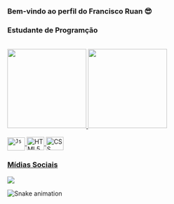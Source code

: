 ### Bem-vindo ao perfil do Francisco Ruan 😎

### Estudante de Programção

  <div style="display: inline_block"><br>
    <a href="http://github.com/github">
    <img height="180em" src="https://github-readme-stats.vercel.app/api?username=franciscoruan&show_icons=true&theme=midnight-purple&include_all_commits=true&count_private=true"/>
    <img height="180em" src="https://github-readme-stats.vercel.app/api/top-langs/?username=franciscoruan&layout=compact&theme=midnight-purple""https://github.com/anuraghazra/github-readme-stats"/>
  </div>
  
  
  <div style="display: inline_block"><br>
    <code><img align="center" alt="Js" height="30" width="40" src="https://cdn.jsdelivr.net/gh/devicons/devicon/icons/javascript/javascript-original.svg"></code>
    <img align="center" alt="HTML5" height="30" width="40" src="https://cdn.jsdelivr.net/gh/devicons/devicon/icons/html5/html5-original.svg">
    <img align="center" alt="CSS" height="30" width="40" src="https://cdn.jsdelivr.net/gh/devicons/devicon/icons/css3/css3-original.svg">
  </div>
  
  ### Mídias Sociais
  
  <div>
    <a href="https://steamcommunity.com/id/steamjokerghost/" target="_blank" ><img src="https://img.shields.io/badge/Steam-000000?style=for-the-badge&logo=steam&logoColor=white" target=_"blank"></a>


   ![Snake animation](https://github.com/franciscoruan/franciscoruan/blob/output/github-contribution-grid-snake.svg)
